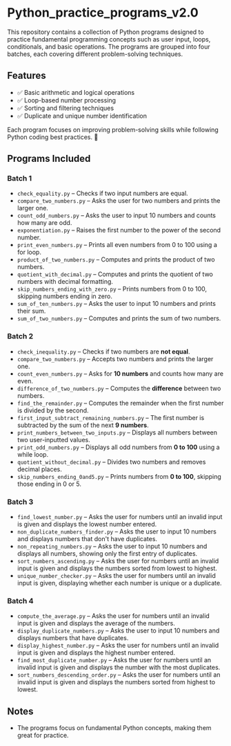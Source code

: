 # Python_practice_programs_v2.0

This repository contains a collection of Python programs designed to practice fundamental programming concepts such as user input, loops, conditionals, and basic operations. The programs are grouped into four batches, each covering different problem-solving techniques.  

## Features  
- ✅ Basic arithmetic and logical operations  
- ✅ Loop-based number processing  
- ✅ Sorting and filtering techniques  
- ✅ Duplicate and unique number identification  

Each program focuses on improving problem-solving skills while following Python coding best practices. 🚀

## Programs Included  

### **Batch 1**  
- `check_equality.py` – Checks if two input numbers are equal.  
- `compare_two_numbers.py` – Asks the user for two numbers and prints the larger one.  
- `count_odd_numbers.py` – Asks the user to input 10 numbers and counts how many are odd.  
- `exponentiation.py` – Raises the first number to the power of the second number.  
- `print_even_numbers.py` – Prints all even numbers from 0 to 100 using a for loop.  
- `product_of_two_numbers.py` – Computes and prints the product of two numbers.  
- `quotient_with_decimal.py` – Computes and prints the quotient of two numbers with decimal formatting.  
- `skip_numbers_ending_with_zero.py` – Prints numbers from 0 to 100, skipping numbers ending in zero.  
- `sum_of_ten_numbers.py` – Asks the user to input 10 numbers and prints their sum.  
- `sum_of_two_numbers.py` – Computes and prints the sum of two numbers.  

### **Batch 2**  
- `check_inequality.py` – Checks if two numbers are **not equal**.  
- `compare_two_numbers.py` – Accepts two numbers and prints the larger one.  
- `count_even_numbers.py` – Asks for **10 numbers** and counts how many are even.  
- `difference_of_two_numbers.py` – Computes the **difference** between two numbers.  
- `find_the_remainder.py` – Computes the remainder when the first number is divided by the second.  
- `first_input_subtract_remaining_numbers.py` – The first number is subtracted by the sum of the next **9 numbers**.  
- `print_numbers_between_two_inputs.py` – Displays all numbers between two user-inputted values.  
- `print_odd_numbers.py` – Displays all odd numbers from **0 to 100** using a while loop.  
- `quotient_without_decimal.py` – Divides two numbers and removes decimal places.  
- `skip_numbers_ending_0and5.py` – Prints numbers from **0 to 100**, skipping those ending in 0 or 5.  

### **Batch 3**  
- `find_lowest_number.py` – Asks the user for numbers until an invalid input is given and displays the lowest number entered.  
- `non_duplicate_numbers_finder.py` – Asks the user to input 10 numbers and displays numbers that don't have duplicates.  
- `non_repeating_numbers.py` – Asks the user to input 10 numbers and displays all numbers, showing only the first entry of duplicates.  
- `sort_numbers_ascending.py` – Asks the user for numbers until an invalid input is given and displays the numbers sorted from lowest to highest.  
- `unique_number_checker.py` – Asks the user for numbers until an invalid input is given, displaying whether each number is unique or a duplicate.  

### **Batch 4**  
- `compute_the_average.py` – Asks the user for numbers until an invalid input is given and displays the average of the numbers.  
- `display_duplicate_numbers.py` – Asks the user to input 10 numbers and displays numbers that have duplicates.  
- `display_highest_number.py` – Asks the user for numbers until an invalid input is given and displays the highest number entered.  
- `find_most_duplicate_number.py` – Asks the user for numbers until an invalid input is given and displays the number with the most duplicates.  
- `sort_numbers_descending_order.py` – Asks the user for numbers until an invalid input is given and displays the numbers sorted from highest to lowest.  

## Notes  
- The programs focus on fundamental Python concepts, making them great for practice.  
